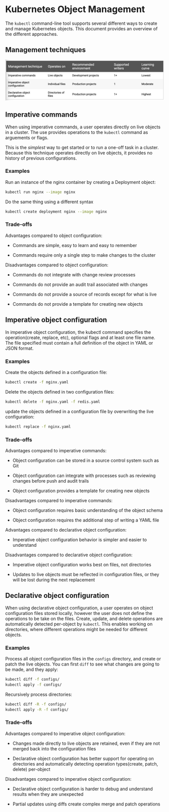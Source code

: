 # Kubernetes Object Management

The `kubectl` command-line tool supports several different ways to create and manage Kubernetes objects. This document provides an overview of the different approaches.

## Management techniques

![Management Techniques](./Resources/01-Management_Techniques.png)

## Imperative commands

When using imperative commands, a user operates directly on live objects in a cluster. The use provides operations to the `kubectl` command as arguements or flags.

This is the *simplest* way to get started or to run a one-off task in a cluster. Because this technique operates directly on live objects, it provides no history of previous configurations.

### Examples

Run an instance of the nginx container by creating a Deployment object:

```bash
kubectl run nginx --image nginx
```

Do the same thing using a different syntax

```bash
kubectl create deployment nginx --image nginx
```

### Trade-offs

Advantages compared to object configuration:

- Commands are simple, easy to learn and easy to remember

- Commands require only a single step to make changes to the cluster

Disadvantages compared to object configuration:

- Commands do not integrate with change review processes

- Commands do not provide an audit trail associated with changes

- Commands do not provide a source of records except for what is live

- Commands do not provide a template for creating new objects

## Imperative object configuration

In imperative object configuration, the kubectl command specifies the operation(create, replace, etc), optional flags and at least one file name. The file specified must contain a full definition of the object in YAML or JSON format.

### Examples

Create the objects defined in a configuration file:

```bash
kubectl create -f nginx.yaml
```

Delete the objects defined in two configuration files:

```bash
kubectl delete -f nginx.yaml -f redis.yaml
```

update the objects defined in a configuration file by overwriting the live configuration:

```bash
kubectl replace -f nginx.yaml
```

### Trade-offs

Advantages compared to imperative commands:

- Object configuration can be stored in a source control system such as Git

- Object configuration can integrate with processes such as reviewing changes before push and audit trails

- Object configuration provides a template for creating new objects

Disadvantages compared to imperative commands:

- Object configuration requires basic understanding of the object schema

- Object configuration requires the additional step of writing a YAML file

Advantages compared to declarative object configuration:

- Imperative object configuration behavior is simpler and easier to understand

Disadvantages compared to declarative object configuration:

- Imperative object configuration works best on files, not directories

- Updates to live objects must be reflected in configuration files, or they will be lost during the next replacement

## Declarative object configuration

When using declarative object configuration, a user operates on object configuration files stored locally, however the user does not define the operations to be take on the files. Create, update, and delete operations are automatically detected per-object by `kubectl`. This enables working on directories, where different operations might be needed for different objects.

### Examples

Process all object configuration files in the `configs` directory, and create or patch the live objects. You can first `diff` to see what changes are going to be made, and they apply:

```bash
kubectl diff -f configs/
kubectl apply -f configs/
```

Recursively process directories:

```bash
kubectl diff -R -f configs/
kubectl apply -R -f configs/
```

### Trade-offs

Advantages compared to imperative object configuration:

- Changes made directly to live objects are retained, even if they are not merged back into the configuration files

- Declarative object configuration has better support for operating on directories and automatically detecting operation types(create, patch, delete) per-object

Disadvantages compared to imperative object configuration:

- Declarative object configuration is harder to debug and understand results when they are unexpected

- Partial updates using diffs create complex merge and patch operations
